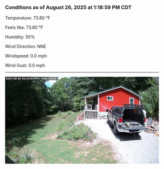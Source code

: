 ### Conditions as of August 26, 2025 at 1:18:59 PM CDT 

Temperature: 73.80 &deg;F

Feels like: 73.80 &deg;F

Humidity: 50%

Wind Direction: NNE

Windspeed: 0.0 mph

Wind Gust: 0.0 mph

---

<img src="./images/latest.jpeg"/>

